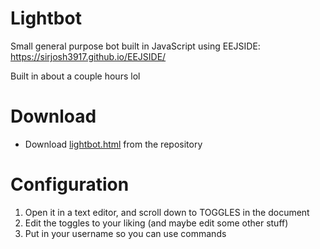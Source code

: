 # Lightbot
Small general purpose bot built in JavaScript using EEJSIDE: https://sirjosh3917.github.io/EEJSIDE/

Built in about a couple hours lol

# Download
- Download [lightbot.html](https://github.com/EverybodyPrograms/Lightbot/releases/latest) from the repository

# Configuration
1. Open it in a text editor, and scroll down to TOGGLES in the document
2. Edit the toggles to your liking (and maybe edit some other stuff)
3. Put in your username so you can use commands

